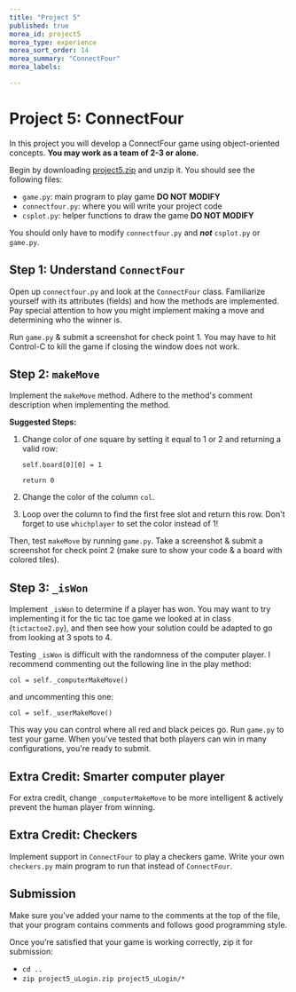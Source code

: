 ```yaml
---
title: "Project 5"
published: true
morea_id: project5
morea_type: experience
morea_sort_order: 14
morea_summary: "ConnectFour"
morea_labels:

---
```


# Project 5: ConnectFourIn this project you will develop a ConnectFour game using object-oriented concepts. **You may work as a team of 2-3 or alone.**Begin by downloading [project5.zip](project5.zip) and unzip it. You should see the following files:

   * `game.py`: main program to play game **DO NOT MODIFY**
   * `connectfour.py`: where you will write your project code
   * `csplot.py`: helper functions to draw the game **DO NOT MODIFY**You should only have to modify `connectfour.py` and ***not*** `csplot.py` or `game.py`.
## Step 1: Understand `ConnectFour`

Open up `connectfour.py` and look at the `ConnectFour` class. Familiarize yourself with its attributes (fields) and how the methods are implemented. Pay special attention to how you might implement making a move and determining who the winner is.

Run `game.py` & submit a screenshot for check point 1. You may have to hit Control-C to kill the game if closing the window does not work.

## Step 2: `makeMove`

Implement the `makeMove` method. Adhere to the method's comment description when implementing the method.

**Suggested Steps:**

1. Change color of *one* square by setting it equal to 1 or 2 and returning a valid row: 

    `self.board[0][0] = 1`

	`return 0`

2. Change the color of the column `col`.
3. Loop over the column to find the first free slot and return this row. Don't forget to use `whichplayer` to set the color instead of 1!

Then, test `makeMove` by running `game.py`. Take a screenshot & submit a screenshot for check point 2 (make sure to show your code & a board with colored tiles).

## Step 3: `_isWon`

Implement `_isWon` to determine if a player has won. You may want to try implementing it for the tic tac toe game we looked at in class (`tictactoe2.py`), and then see how your solution could be adapted to go from looking at 3 spots to 4.

Testing `_isWon` is difficult with the randomness of the computer player. I recommend commenting out the following line in the play method:

  `col = self._computerMakeMove()`

and *un*commenting this one:

  `col = self._userMakeMove()`

This way you can control where all red and black peices go. Run `game.py` to test your game. When you've tested that both players can win in many configurations, you're ready to submit.

<!--Draw a UML diagram of the given code. Example for the Date class:
-->

## Extra Credit: Smarter computer player

For extra credit, change `_computerMakeMove` to be more intelligent & actively prevent the human player from winning.

## Extra Credit: Checkers

Implement support in `ConnectFour` to play a checkers game. Write your own `checkers.py` main program to run that instead of `ConnectFour`.

## Submission

Make sure you've added your name to the comments at the top of the file, that your program contains comments and follows good programming style.

Once you’re satisfied that your game is working correctly, zip it for submission:

  * `cd ..`
  * `zip project5_uLogin.zip project5_uLogin/*`
<!--*Assignment adapted from [Harvey Mudd's CS 5 Fun with Images](https://www.cs.hmc.edu/twiki/bin/view/CS5/FunWithImagesGold2010).*-->